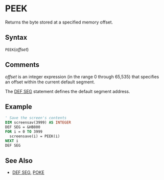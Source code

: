 # PEEK

Returns the byte stored at a specified memory offset.

## Syntax

`PEEK`(*offset*)

## Comments

*offset* is an integer expression (in the range 0 through 65,535) that specifies an offset within the current default segment.

The [DEF SEG](DEF-SEG) statement defines the default segment address.

## Example

```vb
' Save the screen's contents
DIM screensav(3999) AS INTEGER
DEF SEG = &HB800
FOR i = 0 TO 3999
  screensave(i) = PEEK(i)
NEXT i
DEF SEG
```

## See Also

- [DEF SEG](DEF-SEG), [POKE](POKE)
